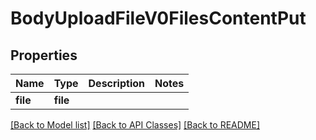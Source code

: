 # BodyUploadFileV0FilesContentPut

## Properties
Name | Type | Description | Notes
------------ | ------------- | ------------- | -------------
**file** | **file** |  |

[[Back to Model list]](../README.md#documentation-for-models) [[Back to API Classes]](../README.md#documentation-for-api-endpoints) [[Back to README]](../README.md)
